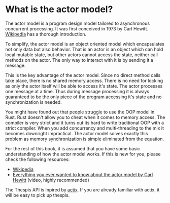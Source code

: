 # What is the actor model?

The actor model is a program design model tailored to asynchronous concurrent processing. It was first conceived in 1973 by Carl Hewitt.  [Wikipedia](https://en.wikipedia.org/wiki/Actor_model) has a thorough introduction.

To simplify, the actor model is an object oriented model which encapsulates not only data but also behavior. That is an actor is an object which can hold local mutable state, but other actors cannot access the state, neither call methods on the actor. The only way to interact with it is by sending it a message.

This is the key advantage of the actor model. Since no direct method calls take place, there is no shared memory access. There is no need for locking as only the actor itself will be able to access it's state. The actor processes one message at a time. Thus during message processing it is always guaranteed to be the only piece of the program accessing it's state and no synchronization is needed.

You might have found out that people struggle to use the OOP model in Rust. Rust doesn't allow you to cheat when it comes to memory access. The compiler is very strict and it turns out its hard to write traditional OOP with a strict compiler. When you add concurrency and multi-threading to the mix it becomes downright impractical. The actor model solves exactly this problem as memory synchronization is simple eliminated from the equation.

For the rest of this book, it is assumed that you have some basic understanding of how the actor model works. If this is new for you, please check the following resources:

- [Wikipedia](https://en.wikipedia.org/wiki/Actor_model)
- [Everything you ever wanted to know about the actor model by Carl Hewitt](https://www.youtube.com/watch?v=7erJ1DV_Tlo) (video, highly recommended)


The Thespis API is inpired by [actix](https://docs.rs/actix/). If you are already familiar with actix, it will be easy to pick up thespis.

